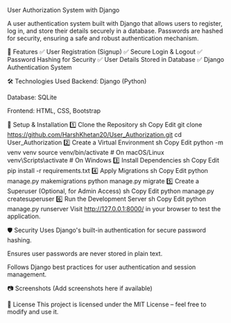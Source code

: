 User Authorization System with Django

A user authentication system built with Django that allows users to register, log in, and store their details securely in a database. Passwords are hashed for security, ensuring a safe and robust authentication mechanism.

🚀 Features
✅ User Registration (Signup)
✅ Secure Login & Logout
✅ Password Hashing for Security
✅ User Details Stored in Database
✅ Django Authentication System

🛠️ Technologies Used
Backend: Django (Python)

Database: SQLite

Frontend: HTML, CSS, Bootstrap

📌 Setup & Installation
1️⃣ Clone the Repository
sh
Copy
Edit
git clone https://github.com/HarshKhetan20/User_Authorization.git
cd User_Authorization
2️⃣ Create a Virtual Environment
sh
Copy
Edit
python -m venv venv
source venv/bin/activate  # On macOS/Linux
venv\Scripts\activate     # On Windows
3️⃣ Install Dependencies
sh
Copy
Edit
pip install -r requirements.txt
4️⃣ Apply Migrations
sh
Copy
Edit
python manage.py makemigrations
python manage.py migrate
5️⃣ Create a Superuser (Optional, for Admin Access)
sh
Copy
Edit
python manage.py createsuperuser
6️⃣ Run the Development Server
sh
Copy
Edit
python manage.py runserver
Visit http://127.0.0.1:8000/ in your browser to test the application.

🛡️ Security
Uses Django's built-in authentication for secure password hashing.

Ensures user passwords are never stored in plain text.

Follows Django best practices for user authentication and session management.

📷 Screenshots
(Add screenshots here if available)

📜 License
This project is licensed under the MIT License – feel free to modify and use it.
